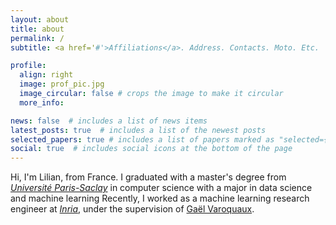 ```yaml
---
layout: about
title: about
permalink: /
subtitle: <a href='#'>Affiliations</a>. Address. Contacts. Moto. Etc.

profile:
  align: right
  image: prof_pic.jpg
  image_circular: false # crops the image to make it circular
  more_info: 

news: false  # includes a list of news items
latest_posts: true  # includes a list of the newest posts
selected_papers: true # includes a list of papers marked as "selected={true}"
social: true  # includes social icons at the bottom of the page
---
```


Hi, I'm Lilian, from France. I graduated with a master's degree from [*Université Paris-Saclay*](https://en.wikipedia.org/wiki/Paris-Saclay_University) in computer science with a major in data science and machine learning
Recently, I worked as a machine learning research engineer at [*Inria*](https://en.wikipedia.org/wiki/French_Institute_for_Research_in_Computer_Science_and_Automation), under the supervision of [Gaël Varoquaux](https://gael-varoquaux.info/about.html).
